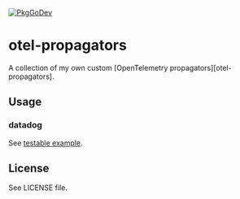 [![PkgGoDev][pkg-go-dev-badge]][pkg-go-dev]

# otel-propagators

A collection of my own custom [OpenTelemetry propagators][otel-propagators].

## Usage

### datadog

See [testable example](./datadog/example_test.go).

## License

See LICENSE file.

[pkg-go-dev]: https://pkg.go.dev/github.com/aereal/otel-propagators
[pkg-go-dev-badge]: https://pkg.go.dev/badge/aereal/otel-propagators
[otel-propagtors]: https://opentelemetry.io/docs/reference/specification/overview/#propagators
